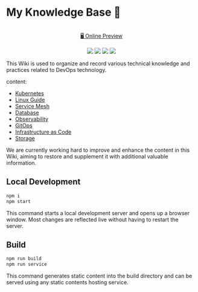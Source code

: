 # My Knowledge Base 🎉

<p align="center">
<br>
<a href="https://cloudnative.love">🖥 Online Preview</a>
<br><br> 
<a href="https://vercel.com/new/clone?repository-url=https://github.com/SJFCS/cloudnative.love/tree/main&project-name=cloudnative.love&repo-name=cloudnative.love" rel="nofollow"><img src="https://vercel.com/button"></a>
<a href="https://app.netlify.com/start/deploy?repository=https://github.com/SJFCS/cloudnative.love" rel="nofollow"><img src="https://www.netlify.com/img/deploy/button.svg"></a>
<a href="https://stackblitz.com/github/SJFCS/cloudnative.love" rel="nofollow"><img src="https://developer.stackblitz.com/img/open_in_stackblitz.svg"></a>
<a href="https://app.codeanywhere.com/#https://github.com/SJFCS/cloudnative.love" rel="nofollow"><img src="https://codeanywhere.com/img/open-in-codeanywhere-btn.svg"></a>
</p>

This Wiki is used to organize and record various technical knowledge and practices related to DevOps technology.

content:
- [Kubernetes](docs/01-Kubernetes)
- [Linux Guide](docs/02-Linux-Guide)
- [Service Mesh](docs/03-Service-Mesh)
- [Database](docs/04-Database)
- [Observability](docs/05-Observability)
- [GitOps](docs/06-GitOps)
- [Infrastructure as Code](docs/07-Infrastructure-as-Code)
- [Storage](docs/08-Storage)

We are currently working hard to improve and enhance the content in this Wiki, aiming to restore and supplement it with additional valuable information.

## Local Development

```bash
npm i
npm start

```
This command starts a local development server and opens up a browser window. Most changes are reflected live without having to restart the server.

## Build

```bash
npm run build
npm run service
```

This command generates static content into the build directory and can be served using any static contents hosting service.

